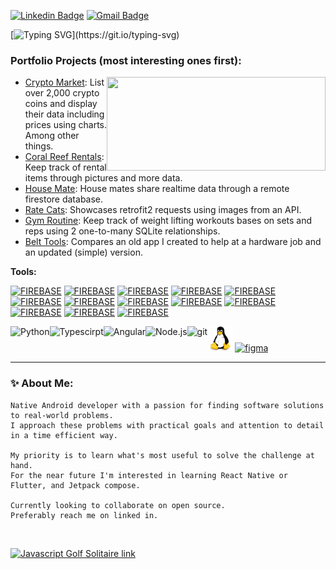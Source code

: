 [![Linkedin Badge](https://img.shields.io/badge/-edcres-blue?style=flat-square&logo=Linkedin&logoColor=white&link=https://www.linkedin.com/in/sinnerd/)](https://www.linkedin.com/in/eduardo-crespo-a63932247/)
[![Gmail Badge](https://img.shields.io/badge/-crespoed07@gmail.com-c14438?style=flat-square&logo=Gmail&logoColor=white&link=mailto:pranjalbhardwaj@ieee.org)](https://github.com/edcres)

[![Typing SVG](https://readme-typing-svg.herokuapp.com?color=%2336BCF7&width=600&height=30&lines=👋+Welcome+to+My+Portfolio!;+I+am+Eduardo+Crespo,+Native+Android+Developer.)](https://git.io/typing-svg)

### Portfolio Projects (most interesting ones first):

<!-- GitHub readme stats https://github.com/anuraghazra/github-readme-stats -->
<img align="right" height="150px" width="350px" src="https://github-readme-stats.vercel.app/api/top-langs/?username=edcres&layout=compact&theme=chartreuse-dark&title_color=ffffff&langs_count=3" />

- [Crypto Market](https://github.com/edcres/crypto-market): List over 2,000 crypto coins and display their data including prices using charts. Among other things.
- [Coral Reef Rentals](https://github.com/edcres/c-r-rentals): Keep track of rental items through pictures and more data.
- [House Mate](https://github.com/edcres/house-mate): House mates share realtime data through a remote firestore database.
- [Rate Cats](https://github.com/edcres/rate-cats): Showcases retrofit2 requests using images from an API.
- [Gym Routine](https://github.com/edcres/gym-routine): Keep track of weight lifting workouts bases on sets and reps using 2 one-to-many SQLite relationships.
- [Belt Tools](https://github.com/edcres/belt-tools): Compares an old app I created to help at a hardware job and an updated (simple) version.

**Tools:**

[![FIREBASE](https://img.shields.io/badge/firebase-ffca28?style=for-the-badge&logo=firebase&logoColor=black)](https://github.com/edcres)
[![FIREBASE](https://img.shields.io/badge/firebase-ffca28?style=for-the-badge&logo=firebase&logoColor=black)](https://github.com/edcres)
[![FIREBASE](https://img.shields.io/badge/firebase-ffca28?style=for-the-badge&logo=firebase&logoColor=black)](https://github.com/edcres)
[![FIREBASE](https://img.shields.io/badge/firebase-ffca28?style=for-the-badge&logo=firebase&logoColor=black)](https://github.com/edcres)
[![FIREBASE](https://img.shields.io/badge/firebase-ffca28?style=for-the-badge&logo=firebase&logoColor=black)](https://github.com/edcres)
[![FIREBASE](https://img.shields.io/badge/firebase-ffca28?style=for-the-badge&logo=firebase&logoColor=black)](https://github.com/edcres)
[![FIREBASE](https://img.shields.io/badge/firebase-ffca28?style=for-the-badge&logo=firebase&logoColor=black)](https://github.com/edcres)
[![FIREBASE](https://img.shields.io/badge/firebase-ffca28?style=for-the-badge&logo=firebase&logoColor=black)](https://github.com/edcres)
[![FIREBASE](https://img.shields.io/badge/firebase-ffca28?style=for-the-badge&logo=firebase&logoColor=black)](https://github.com/edcres)
[![FIREBASE](https://img.shields.io/badge/firebase-ffca28?style=for-the-badge&logo=firebase&logoColor=black)](https://github.com/edcres)
[![FIREBASE](https://img.shields.io/badge/firebase-ffca28?style=for-the-badge&logo=firebase&logoColor=black)](https://github.com/edcres)
[![FIREBASE](https://img.shields.io/badge/firebase-ffca28?style=for-the-badge&logo=firebase&logoColor=black)](https://github.com/edcres)
[![FIREBASE](https://img.shields.io/badge/firebase-ffca28?style=for-the-badge&logo=firebase&logoColor=black)](https://github.com/edcres)

<a href="https://www.linux.org/"><img src="https://raw.githubusercontent.com/devicons/devicon/master/icons/linux/linux-original.svg" alt="linux" width="40" height="40"/></a>
<a href="https://www.python.org" target="_blank"><img align="left" alt="Python" height ="42px" src="https://raw.githubusercontent.com/rahul-jha98/github_readme_icons/main/language_and_tools/square/python/python.svg"></a>
<a href="https://www.typescriptlang.org/" target="_blank"><img align="left" alt="Typescirpt" height ="42px" src="https://raw.githubusercontent.com/rahul-jha98/github_readme_icons/main/language_and_tools/square/typescript/typescript.svg"></a>
<a href="https://angular.io/" target="_blank"> <img align="left" alt="Angular" height ="42px" src="https://raw.githubusercontent.com/rahul-jha98/github_readme_icons/main/language_and_tools/square/angular/angular.svg"></a>
<a href="https://nodejs.org" target="_blank"><img align="left" alt="Node.js" height ="42px" src="https://raw.githubusercontent.com/rahul-jha98/github_readme_icons/main/language_and_tools/square/node/node.svg"></a>
<a href="https://git-scm.com/" target="_blank"> <img src="https://raw.githubusercontent.com/rahul-jha98/github_readme_icons/main/language_and_tools/square/git-scm/git-scm.svg" align="left" alt="git" height='42px'/> </a>
<a href="https://www.figma.com/" target="_blank"> <img src="https://raw.githubusercontent.com/rahul-jha98/github_readme_icons/main/language_and_tools/square/figma/figma.svg" alt="figma" height='42px'/> </a>


---

### ✨ About Me:
    Native Android developer with a passion for finding software solutions to real-world problems.
    I approach these problems with practical goals and attention to detail in a time efficient way.
    
    My priority is to learn what's most useful to solve the challenge at hand.
    For the near future I'm interested in learning React Native or Flutter, and Jetpack compose.
    
    Currently looking to collaborate on open source.
    Preferably reach me on linked in.

![]()

[![Javascript Golf Solitaire link](https://project-assets.showwcase.com/16379/1657713591120-1.png)](https://ozboware.github.io/Javascript-Golf-Solitaire/)

